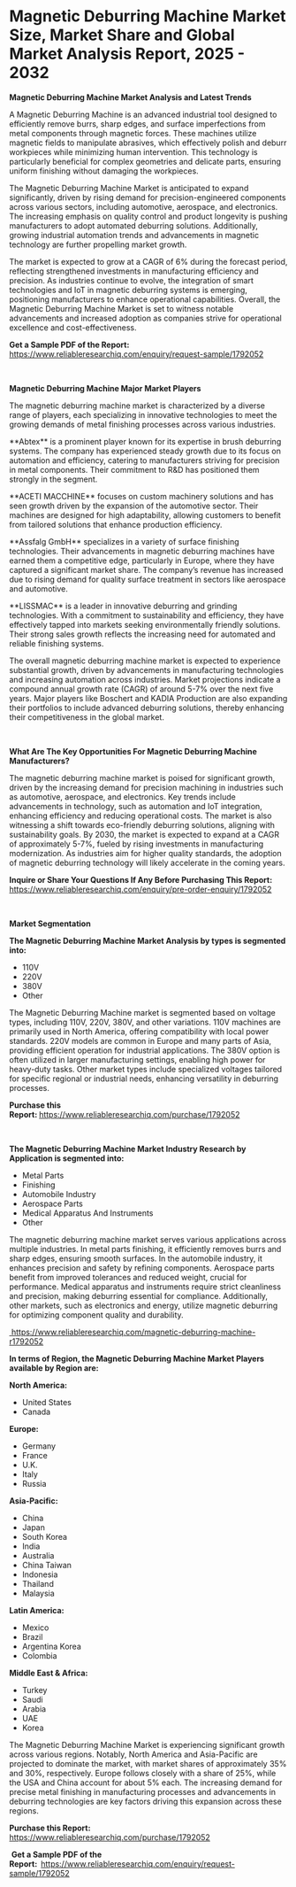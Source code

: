 <p><h1>Magnetic Deburring Machine Market Size, Market Share and Global Market Analysis Report, 2025 - 2032</h1></p><p><strong>Magnetic Deburring Machine Market Analysis and Latest Trends</strong></p>
<p><p>A Magnetic Deburring Machine is an advanced industrial tool designed to efficiently remove burrs, sharp edges, and surface imperfections from metal components through magnetic forces. These machines utilize magnetic fields to manipulate abrasives, which effectively polish and deburr workpieces while minimizing human intervention. This technology is particularly beneficial for complex geometries and delicate parts, ensuring uniform finishing without damaging the workpieces.</p><p>The Magnetic Deburring Machine Market is anticipated to expand significantly, driven by rising demand for precision-engineered components across various sectors, including automotive, aerospace, and electronics. The increasing emphasis on quality control and product longevity is pushing manufacturers to adopt automated deburring solutions. Additionally, growing industrial automation trends and advancements in magnetic technology are further propelling market growth.</p><p>The market is expected to grow at a CAGR of 6% during the forecast period, reflecting strengthened investments in manufacturing efficiency and precision. As industries continue to evolve, the integration of smart technologies and IoT in magnetic deburring systems is emerging, positioning manufacturers to enhance operational capabilities. Overall, the Magnetic Deburring Machine Market is set to witness notable advancements and increased adoption as companies strive for operational excellence and cost-effectiveness.</p></p>
<p><strong>Get a Sample PDF of the Report:&nbsp;</strong> <a href="https://www.reliableresearchiq.com/enquiry/request-sample/1792052?utm_campaign=3271&utm_medium=2&utm_source=Github&utm_content=ia&utm_term=16042025&utm_id=magnetic-deburring-machine">https://www.reliableresearchiq.com/enquiry/request-sample/1792052</a></p>
<p>&nbsp;</p>
<p><strong>Magnetic Deburring Machine Major Market Players</strong></p>
<p><p>The magnetic deburring machine market is characterized by a diverse range of players, each specializing in innovative technologies to meet the growing demands of metal finishing processes across various industries.</p><p>**Abtex** is a prominent player known for its expertise in brush deburring systems. The company has experienced steady growth due to its focus on automation and efficiency, catering to manufacturers striving for precision in metal components. Their commitment to R&D has positioned them strongly in the segment.</p><p>**ACETI MACCHINE** focuses on custom machinery solutions and has seen growth driven by the expansion of the automotive sector. Their machines are designed for high adaptability, allowing customers to benefit from tailored solutions that enhance production efficiency.</p><p>**Assfalg GmbH** specializes in a variety of surface finishing technologies. Their advancements in magnetic deburring machines have earned them a competitive edge, particularly in Europe, where they have captured a significant market share. The company’s revenue has increased due to rising demand for quality surface treatment in sectors like aerospace and automotive.</p><p>**LISSMAC** is a leader in innovative deburring and grinding technologies. With a commitment to sustainability and efficiency, they have effectively tapped into markets seeking environmentally friendly solutions. Their strong sales growth reflects the increasing need for automated and reliable finishing systems.</p><p>The overall magnetic deburring machine market is expected to experience substantial growth, driven by advancements in manufacturing technologies and increasing automation across industries. Market projections indicate a compound annual growth rate (CAGR) of around 5-7% over the next five years. Major players like Boschert and KADIA Production are also expanding their portfolios to include advanced deburring solutions, thereby enhancing their competitiveness in the global market.</p></p>
<p>&nbsp;</p>
<p><strong>What Are The Key Opportunities For Magnetic Deburring Machine Manufacturers?</strong></p>
<p><p>The magnetic deburring machine market is poised for significant growth, driven by the increasing demand for precision machining in industries such as automotive, aerospace, and electronics. Key trends include advancements in technology, such as automation and IoT integration, enhancing efficiency and reducing operational costs. The market is also witnessing a shift towards eco-friendly deburring solutions, aligning with sustainability goals. By 2030, the market is expected to expand at a CAGR of approximately 5-7%, fueled by rising investments in manufacturing modernization. As industries aim for higher quality standards, the adoption of magnetic deburring technology will likely accelerate in the coming years.</p></p>
<p><strong>Inquire or Share Your Questions If Any Before Purchasing This Report:</strong> <a href="https://www.reliableresearchiq.com/enquiry/pre-order-enquiry/1792052?utm_campaign=3271&utm_medium=2&utm_source=Github&utm_content=ia&utm_term=16042025&utm_id=magnetic-deburring-machine">https://www.reliableresearchiq.com/enquiry/pre-order-enquiry/1792052</a></p>
<p>&nbsp;</p>
<p><strong>Market Segmentation</strong></p>
<p><strong>The Magnetic Deburring Machine Market Analysis by types is segmented into:</strong></p>
<p><ul><li>110V</li><li>220V</li><li>380V</li><li>Other</li></ul></p>
<p><p>The Magnetic Deburring Machine market is segmented based on voltage types, including 110V, 220V, 380V, and other variations. 110V machines are primarily used in North America, offering compatibility with local power standards. 220V models are common in Europe and many parts of Asia, providing efficient operation for industrial applications. The 380V option is often utilized in larger manufacturing settings, enabling high power for heavy-duty tasks. Other market types include specialized voltages tailored for specific regional or industrial needs, enhancing versatility in deburring processes.</p></p>
<p><strong>Purchase this Report:&nbsp;</strong><a href="https://www.reliableresearchiq.com/purchase/1792052?utm_campaign=3271&utm_medium=2&utm_source=Github&utm_content=ia&utm_term=16042025&utm_id=magnetic-deburring-machine">https://www.reliableresearchiq.com/purchase/1792052</a></p>
<p>&nbsp;</p>
<p><strong>The Magnetic Deburring Machine Market Industry Research by Application is segmented into:</strong></p>
<p><ul><li>Metal Parts</li><li>Finishing</li><li>Automobile Industry</li><li>Aerospace Parts</li><li>Medical Apparatus And Instruments</li><li>Other</li></ul></p>
<p><p>The magnetic deburring machine market serves various applications across multiple industries. In metal parts finishing, it efficiently removes burrs and sharp edges, ensuring smooth surfaces. In the automobile industry, it enhances precision and safety by refining components. Aerospace parts benefit from improved tolerances and reduced weight, crucial for performance. Medical apparatus and instruments require strict cleanliness and precision, making deburring essential for compliance. Additionally, other markets, such as electronics and energy, utilize magnetic deburring for optimizing component quality and durability.</p></p>
<p><a href="https://www.reliableresearchiq.com/magnetic-deburring-machine-r1792052?utm_campaign=3271&utm_medium=2&utm_source=Github&utm_content=ia&utm_term=16042025&utm_id=magnetic-deburring-machine">&nbsp;https://www.reliableresearchiq.com/magnetic-deburring-machine-r1792052</a></p>
<p><strong>In terms of Region, the Magnetic Deburring Machine Market Players available by Region are:</strong></p>
<p>
    <p> <strong> North America: </strong>
        <ul>
            <li>United States</li>
            <li>Canada</li>
        </ul>
        </p> 
    <p> <strong> Europe: </strong>
        <ul>
            <li>Germany</li>
            <li>France</li>
            <li>U.K.</li>
            <li>Italy</li>
            <li>Russia</li>
        </ul>
        </p> 
    <p> <strong> Asia-Pacific: </strong>
        <ul>
            <li>China</li>
            <li>Japan</li>
            <li>South Korea</li>
            <li>India</li>
            <li>Australia</li>
            <li>China Taiwan</li>
            <li>Indonesia</li>
            <li>Thailand</li>
            <li>Malaysia</li>
        </ul>
        </p> 
    <p> <strong> Latin America: </strong>
        <ul>
            <li>Mexico</li>
            <li>Brazil</li>
            <li>Argentina Korea</li>
            <li>Colombia</li>
        </ul>
        </p> 
    <p> <strong> Middle East & Africa: </strong>
        <ul>
            <li>Turkey</li>
            <li>Saudi</li>
            <li>Arabia</li>
            <li>UAE</li>
            <li>Korea</li>
        </ul>
    </p>
    </p>
<p><p>The Magnetic Deburring Machine Market is experiencing significant growth across various regions. Notably, North America and Asia-Pacific are projected to dominate the market, with market shares of approximately 35% and 30%, respectively. Europe follows closely with a share of 25%, while the USA and China account for about 5% each. The increasing demand for precise metal finishing in manufacturing processes and advancements in deburring technologies are key factors driving this expansion across these regions.</p></p>
<p><strong>Purchase this Report: </strong><a href="https://www.reliableresearchiq.com/purchase/1792052?utm_campaign=3271&utm_medium=2&utm_source=Github&utm_content=ia&utm_term=16042025&utm_id=magnetic-deburring-machine">https://www.reliableresearchiq.com/purchase/1792052</a></p>
<p>&nbsp;<strong>Get a Sample PDF of the Report:&nbsp;&nbsp;</strong><a href="https://www.reliableresearchiq.com/enquiry/request-sample/1792052?utm_campaign=3271&utm_medium=2&utm_source=Github&utm_content=ia&utm_term=16042025&utm_id=magnetic-deburring-machine">https://www.reliableresearchiq.com/enquiry/request-sample/1792052</a></p>
<p><strong></strong></p>
<p><p></p><p></p><p></p></p>